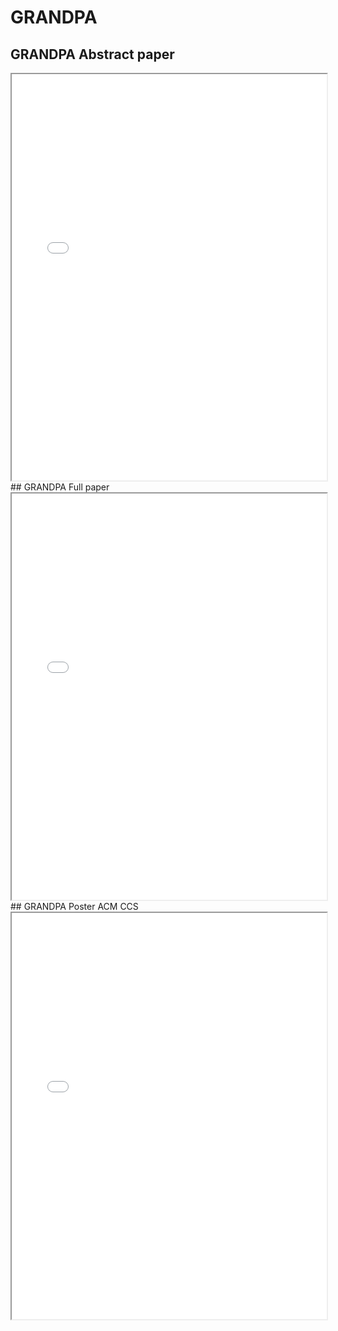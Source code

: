 # GRANDPA

## GRANDPA Abstract paper
<iframe src="../_static/pdfview/viewer.html?file=../pdf/GRANDPAabstract.pdf" width="100%" height="650em"></iframe>
## GRANDPA Full paper
<iframe src="../../web/viewer.html?file=../pdf/grandpa.pdf" width="100%" height="650em"></iframe>
## GRANDPA Poster ACM CCS
<iframe src="../_static/pdfview/viewer.html?file=../pdf/GRANPA POSTER v3.pdf" width="100%" height="650em"></iframe>
